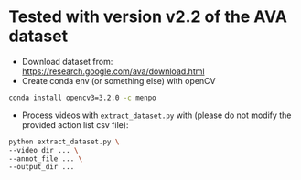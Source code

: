 # Tested with version v2.2 of the AVA dataset

- Download dataset from: https://research.google.com/ava/download.html
- Create conda env (or something else) with openCV
```bash
conda install opencv3=3.2.0 -c menpo
```
- Process videos with `extract_dataset.py` with (please do not modify the provided action list csv file): 
```bash
python extract_dataset.py \
--video_dir ... \
--annot_file ... \
--output_dir ...
```
